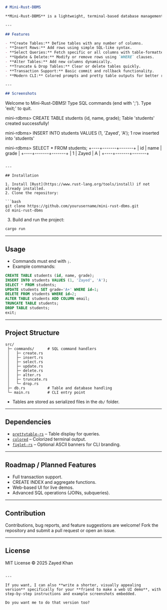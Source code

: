 
```markdown
# Mini-Rust-DBMS

**Mini-Rust-DBMS** is a lightweight, terminal-based database management system written in **Rust**. It supports basic SQL-like operations and is designed for learning, experimentation, and small-scale demos. The system features a modern CLI with colorized output and table-like display for query results.

---

## Features

- **Create Tables:** Define tables with any number of columns.
- **Insert Rows:** Add rows using simple SQL-like syntax.
- **Select Queries:** Fetch specific or all columns with table-formatted output.
- **Update & Delete:** Modify or remove rows using `WHERE` clauses.
- **Alter Tables:** Add new columns dynamically.
- **Truncate & Drop Tables:** Clear or delete tables quickly.
- **Transaction Support:** Basic commit and rollback functionality.
- **Modern CLI:** Colored prompts and pretty table outputs for better readability.

---

## Screenshots

```

Welcome to Mini-Rust-DBMS!
Type SQL commands (end with ';'). Type 'exit;' to quit.

mini-rdbms> CREATE TABLE students (id, name, grade);
Table 'students' created successfully!

mini-rdbms> INSERT INTO students VALUES (1, 'Zayed', 'A');
1 row inserted into 'students'

mini-rdbms> SELECT \* FROM students;
+----+-------+-------+
\| id | name  | grade |
+----+-------+-------+
\| 1  | Zayed | A     |
+----+-------+-------+

````

---

## Installation

1. Install [Rust](https://www.rust-lang.org/tools/install) if not already installed.
2. Clone the repository:

```bash
git clone https://github.com/yourusername/mini-rust-dbms.git
cd mini-rust-dbms
````

3. Build and run the project:

```bash
cargo run
```

---

## Usage

* Commands must end with `;`.
* Example commands:

```sql
CREATE TABLE students (id, name, grade);
INSERT INTO students VALUES (1, 'Zayed', 'A');
SELECT * FROM students;
UPDATE students SET grade='A+' WHERE id=1;
DELETE FROM students WHERE id=2;
ALTER TABLE students ADD COLUMN email;
TRUNCATE TABLE students;
DROP TABLE students;
exit;
```

---

## Project Structure

```
src/
 ├─ commands/      # SQL command handlers
 │   ├─ create.rs
 │   ├─ insert.rs
 │   ├─ select.rs
 │   ├─ update.rs
 │   ├─ delete.rs
 │   ├─ alter.rs
 │   ├─ truncate.rs
 │   └─ drop.rs
 ├─ db.rs          # Table and database handling
 └─ main.rs        # CLI entry point
```

* Tables are stored as serialized files in the `db/` folder.

---

## Dependencies

* [`prettytable-rs`](https://crates.io/crates/prettytable-rs) – Table display for queries.
* [`colored`](https://crates.io/crates/colored) – Colorized terminal output.
* [`figlet-rs`](https://crates.io/crates/figlet-rs) – Optional ASCII banners for CLI branding.

---

## Roadmap / Planned Features

* Full transaction support.
* CREATE INDEX and aggregate functions.
* Web-based UI for live demos.
* Advanced SQL operations (JOINs, subqueries).

---

## Contribution

Contributions, bug reports, and feature suggestions are welcome!
Fork the repository and submit a pull request or open an issue.

---

## License

MIT License © 2025 Zayed Khan

```

---

If you want, I can also **write a shorter, visually appealing version** specifically for your **friend to make a web UI demo**, with step-by-step instructions and example screenshots embedded.  

Do you want me to do that version too?
```
